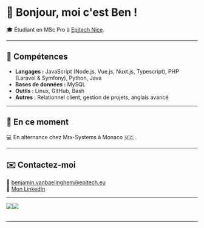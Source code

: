 # 👋 Bonjour, moi c'est Ben !  

🎓 Étudiant en MSc Pro à [Epitech Nice](https://www.epitech.eu).


---

## 🔧 Compétences  
- **Langages :** JavaScript (Node.js, Vue.js, Nuxt.js, Typescript), PHP (Laravel & Symfony), Python, Java  
- **Bases de données :** MySQL  
- **Outils :** Linux, GitHub, Bash  
- **Autres :** Relationnel client, gestion de projets, anglais avancé  

---

## 🚀 En ce moment   

💻 En alternance chez Mrx-Systems à Monaco 🇲🇨 . 

---

## ✉️ Contactez-moi  
📧 [benjamin.vanbaelinghem@epitech.eu](mailto:benjamin.vanbaelinghem@epitech.eu)  
🔗 [Mon LinkedIn]([https://linkedin.com/in/ton-profil](https://www.linkedin.com/in/benjamin-vanbaelinghem-39a00825a/))  

---
<table>
  <tr>
      <img src="https://github-readme-stats.vercel.app/api/top-langs/?username=BenjaminVanba&bg_color=00000000&hide_border=true&text_color=808080FF&hide_title=true&langs_count=10&count_private=true&layout=compact&include_all_commits=true&size_weight=1&count_weight=0&hide=html,glsl,cmake,makefile,css,scss" />
      <img src="https://github-readme-stats-sigma-five.vercel.app/api?username=BenjaminVanba&count_private=true&include_all_commits=true&hide=stars&hide_title=true&bg_color=00000000&hide_border=true&text_color=8c8c8cFF&layout=compact" />
  </tr>
</table>


---
